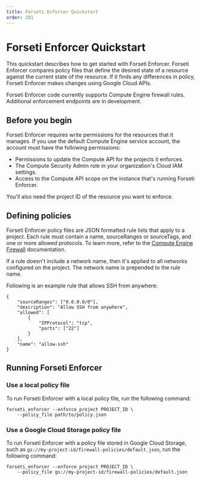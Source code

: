 ```yaml
---
title: Forseti Enforcer Quickstart
order: 201
---
```

# Forseti Enforcer Quickstart

This quickstart describes how to get started with Forseti Enforcer. Forseti
Enforcer compares policy files that define the desired state of a resource
against the current state of the resource. If it finds any differences in
policy, Forseti Enforcer makes changes using Google Cloud APIs.

Forseti Enforcer code currently supports Compute Engine firewall rules.
Additional enforcement endpoints are in development.

## Before you begin

Forseti Enforcer requires write permissions for the resources that it manages.
If you use the default Compute Engine service account, the account must have
the following permissions:

  - Permissions to update the Compute API for the projects it enforces.
  - The Compute Security Admin role in your organization's Cloud IAM settings.
  - Access to the Compute API scope on the instance that's running Forseti
  Enforcer.

You'll also need the project ID of the resource you want to enforce.

## Defining policies

Forseti Enforcer policy files are JSON formatted rule lists that apply to a
project. Each rule must contain a name, sourceRanges or sourceTags, and one or
more allowed protocols. To learn more, refer to the
[Compute Engine Firewall](https://cloud.google.com/compute/docs/reference/latest/firewalls)
documentation.

If a rule doesn't include a network name, then it's applied to all networks
configured on the project. The network name is prepended to the rule name.

Following is an example rule that allows SSH from anywhere:

````
{
    "sourceRanges": ["0.0.0.0/0"],
    "description": "Allow SSH from anywhere",
    "allowed": [
        {
            "IPProtocol": "tcp",
            "ports": ["22"]
        }
    ],
    "name": "allow-ssh"
}
````

## Running Forseti Enforcer

### Use a local policy file

To run Forseti Enforcer with a local policy file, run the following command:

````
forseti_enforcer --enforce_project PROJECT_ID \
    --policy_file path/to/policy.json
````

### Use a Google Cloud Storage policy file

To run Forseti Enforcer with a policy file stored in Google Cloud Storage,
such as `gs://my-project-id/firewall-policies/default.json`, run the following
command:

````
forseti_enforcer --enforce_project PROJECT_ID \
    --policy_file gs://my-project-id/firewall-policies/default.json
````
